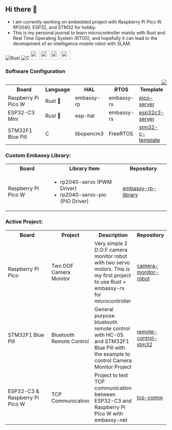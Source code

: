 ## Hi there 👋
- I am currently working on embedded project with Raspberry Pi Pico W RP2040, ESP32, and STM32 for hobby. 
- This is my personal journal to learn microcontroller mainly with Rust and Real Time Operating System (RTOS), and hopefully it can lead to the development of an intelligence mobile robot with SLAM.


![Rust](https://img.shields.io/badge/rust-%23000000.svg?style=for-the-badge&logo=rust&logoColor=white)
![C](https://img.shields.io/badge/c-%2300599C.svg?style=for-the-badge&logo=c&logoColor=white)
<img src ="https://user-images.githubusercontent.com/32474027/105848287-1c024f00-6022-11eb-8a6f-6bdae761b44d.jpg" height=28)>
<img src ="https://substackcdn.com/image/fetch/f_auto,q_auto:good,fl_progressive:steep/https%3A%2F%2Fbucketeer-e05bbc84-baa3-437e-9518-adb32be77984.s3.amazonaws.com%2Fpublic%2Fimages%2F8b0afbee-2dcd-4ab4-8cb9-659a0fabc755_359x198.png" height=28)>
<img src ="https://m.media-amazon.com/images/S/abs-image-upload-na/d/AmazonStores/A1F83G8C2ARO7P/4087e55f2f303ebc54d6fa96c58fe3cc.w980.h290._CR0%2C47%2C980%2C196_SX980_.jpg" height=28)>
<img src ="https://developer.espressif.com/img/espressif_logo_contour.png" height=28)>

### Software Configuration
<img src="https://github-readme-stats.vercel.app/api/top-langs/?username=tutla53&layout=compact&theme=github_dark&hide=Makefile,CMake,RPC&size_weight=0.5&count_weight=0.75&&card_width=10&line_height=10&exclude_repo=stm32f103c8t6,toki-tlx-c-solution" align="right"/>

<table>
  <tr> 
    <th width=120> Board </th>
    <th >Language </th>  
    <th>HAL </th> 
    <th>RTOS </th> 
    <th>Template </th> 
  </tr>
  
  <tr>
    <td>Raspberry Pi Pico W </td>
    <td>Rust 🦀 </td>
    <td>embassy-rp </td>
    <td>embassy-rs </td>
    <td> <a href= https://github.com/tutla53/pico-server.git>pico-server</a> </td>
  </tr>  

  <tr>
    <td>ESP32-C3 Mini</td>
    <td>Rust 🦀 </td>
    <td>esp-hal </td>
    <td>embassy-rs </td>
    <td> <a href= https://github.com/tutla53/esp32c3-server.git>esp32c3-server</a> </td>
  </tr> 

  <tr>
    <td>STM32F1 Blue Pill</td>
    <td>C</td>
    <td>libopencm3</td>
    <td>FreeRTOS</td>
    <td> <a href= https://github.com/tutla53/stm32f1-c-template.git>stm32-c-template</a> </td>
  </tr> 
</table>

### Custom Embassy Library:
<table>
  <tr> 
    <th width=120> Board </th>
    <th> Library Item </th>  
    <th> Repository </th> 
  </tr>
  
  <tr> 
    <td> Raspberry Pi Pico W </td>
    <td>
      <ul>
        <li>rp2040-servo (PWM Driver)</li>
        <li>rp2040-servo-pio (PIO Driver)</li>
       </ul>  
    </td> 
    <td> <a href= https://github.com/tutla53/embassy-rp-library.git>embassy-rp-library</a> </td>
  </tr>
</table>

### Active Project:
<table>
  <tr> 
    <th width=120> Board </th> 
    <th> Project </th>
    <th> Description </th>
    <th> Repository </th> 
  </tr>
  
  <tr> 
    <td> Raspberry Pi Pico </td>
    <td> Two DOF Camera Monitor </td> 
    <td> Very simple 2 D.O.F camera monitor robot with two servo motors. This is my first project to use Rust + embassy-rs for microcontroller </td>
    <td> <a href="https://github.com/tutla53/camera-monitor-robot">camera-monitor-robot</a> </td>
  </tr>
  
  <tr> 
    <td> STM32F1 Blue Pill </td>
    <td> Bluetooth Remote Control </td> 
    <td> General purpose bluetooth remote control with HC-05 and STM32F1 Blue Pill with the example to control Camera Monitor Project </td>
    <td> <a href="https://github.com/tutla53/remote-control-stm32.git">remote-control-stm32</a> </td>
  
  </tr>
    <tr> 
    <td> ESP32-C3 & Raspberry Pi Pico W </td>
    <td> TCP Communication </td> 
    <td> Project to test TCP communication between ESP32-C3 and Raspberry Pi Pico W with embassy-net</td>
    <td> <a href="https://github.com/tutla53/tcp-comm.git">tcp-comm</a> </td>
  </tr>
</table>


